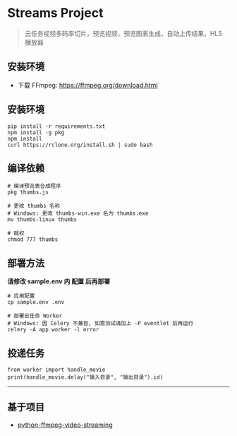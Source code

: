 # Streams Project

> 云任务视频多码率切片，预览视频，预览图表生成，自动上传结果，HLS 播放器

## 安装环境

-   下载 FFmpeg: https://ffmpeg.org/download.html

## 安装环境

    pip install -r requirements.txt
    npm install -g pkg
    npm install
    curl https://rclone.org/install.sh | sudo bash

## 编译依赖

    # 编译预览表合成程序
    pkg thumbs.js

    # 更改 thumbs 名称
    # Windows: 更改 thumbs-win.exe 名为 thumbs.exe
    mv thumbs-linux thumbs

    # 赋权
    chmod 777 thumbs

## 部署方法

**请修改 sample.env 内 配置 后再部署**

    # 应用配置
    cp sample.env .env

    # 部署云任务 Worker
    # Windows: 因 Celery 不兼容, 如需测试请加上 -P eventlet 后再运行
    celery -A app worker -l error

## 投递任务

    from worker import handle_movie
    print(handle_movie.delay("输入目录", "输出目录").id)

---

## 基于项目

- [python-ffmpeg-video-streaming](https://github.com/hadronepoch/python-ffmpeg-video-streaming)

